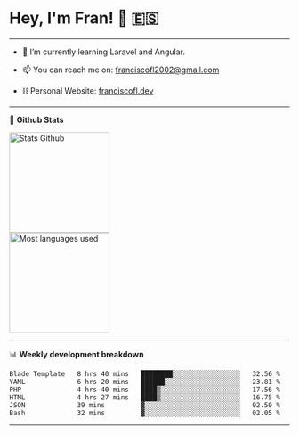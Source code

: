 # Hey, I'm Fran! 👋 :es:

-------

- 🌱 I’m currently learning Laravel and Angular.

- 📫 You can reach me on: franciscofl2002@gmail.com

- ⛓  Personal Website: [franciscofl.dev](https://www.franciscofl.dev/)

-------

📝 **Github Stats**


<div align="left">
  <img height="180em" src="https://github-readme-stats.vercel.app/api?username=franciscofl12&count_private=true&show_icons=true&theme=dracula&bg_color=-45deg,282A36,3D3344" alt="Stats Github"/>
  <br>
  <img height="180em" src="https://github-readme-stats.vercel.app/api/top-langs/?username=franciscofl12&count_private&theme=dracula&bg_color=-45deg,282A36,3D3344&layout=compact&langs_count=6" alt="Most languages used"/>
</div>

-------

📊 **Weekly development breakdown**


<!--START_SECTION:waka-->

```text
Blade Template   8 hrs 40 mins   ████████░░░░░░░░░░░░░░░░░   32.56 %
YAML             6 hrs 20 mins   ██████░░░░░░░░░░░░░░░░░░░   23.81 %
PHP              4 hrs 40 mins   ████▒░░░░░░░░░░░░░░░░░░░░   17.56 %
HTML             4 hrs 27 mins   ████▒░░░░░░░░░░░░░░░░░░░░   16.75 %
JSON             39 mins         ▓░░░░░░░░░░░░░░░░░░░░░░░░   02.50 %
Bash             32 mins         ▓░░░░░░░░░░░░░░░░░░░░░░░░   02.05 %
```

<!--END_SECTION:waka-->

-------

